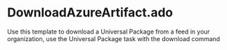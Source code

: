 # DownloadAzureArtifact.ado
Use this template to download a Universal Package from a feed in your organization, use the Universal Package task with the download command 
